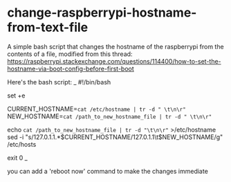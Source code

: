 # change-raspberrypi-hostname-from-text-file
A simple bash script that changes the hostname of the raspberrypi from the contents of a file, modified from this thread:
https://raspberrypi.stackexchange.com/questions/114400/how-to-set-the-hostname-via-boot-config-before-first-boot

Here's the bash script:
_
#!/bin/bash

set +e

CURRENT_HOSTNAME=`cat /etc/hostname | tr -d " \t\n\r"`
NEW_HOSTNAME=`cat /path_to_new_hostname_file | tr -d " \t\n\r"`

echo `cat /path_to_new_hostname_file | tr -d "\t\n\r"` >/etc/hostname
sed -i "s/127.0.1.1.*$CURRENT_HOSTNAME/127.0.1.1\t$NEW_HOSTNAME/g" /etc/hosts

exit 0
_

you can add a 'reboot now' command to make the changes immediate
